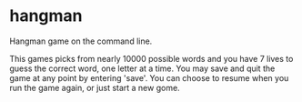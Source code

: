 # hangman

Hangman game on the command line.

This games picks from nearly 10000 possible words and you have 7 lives to guess the correct word, one letter at a time. You may save and quit the game at any point by entering 'save'. You can choose to resume when you run the game again, or just start a new gome.